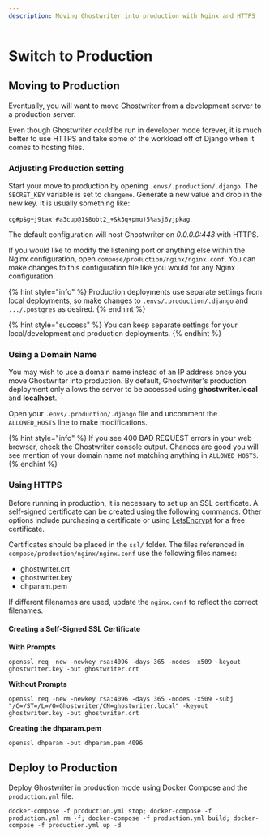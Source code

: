 ```yaml
---
description: Moving Ghostwriter into production with Nginx and HTTPS
---
```


# Switch to Production

## Moving to Production

Eventually, you will want to move Ghostwriter from a development server to a production server.

Even though Ghostwriter _could_ be run in developer mode forever, it is much better to use HTTPS and take some of the workload off of Django when it comes to hosting files.

### Adjusting Production setting

Start your move to production by opening `.envs/.production/.django`. The `SECRET_KEY` variable is set to `changeme`. Generate a new value and drop in the new key. It is usually something like:

`cg#p$g+j9tax!#a3cup@1$8obt2_+&k3q+pmu)5%asj6yjpkag`.

The default configuration will host Ghostwriter on _0.0.0.0:443_ with HTTPS. 

If you would like to modify the listening port or anything else within the Nginx configuration, open `compose/production/nginx/nginx.conf`. You can make changes to this configuration file like you would for any Nginx configuration.

{% hint style="info" %}
Production deployments use separate settings from local deployments, so make changes to `.envs/.production/.django` and `.../.postgres` as desired.
{% endhint %}

{% hint style="success" %}
You can keep separate settings for your local/development and production deployments.
{% endhint %}

### Using a Domain Name

You may wish to use a domain name instead of an IP address once you move Ghostwriter into production. By default, Ghostwriter's production deployment only allows the server to be accessed using **ghostwriter.local** and **localhost**.

Open your `.envs/.production/.django` file and uncomment the `ALLOWED_HOSTS` line to make modifications.

{% hint style="info" %}
If you see 400 BAD REQUEST errors in your web browser, check the Ghostwriter console output. Chances are good you will see mention of your domain name not matching anything in `ALLOWED_HOSTS`.
{% endhint %}

### Using HTTPS

Before running in production, it is necessary to set up an SSL certificate. A self-signed certificate can be created using the following commands. Other options include purchasing a certificate or using [LetsEncrypt](https://letsencrypt.org/) for a free certificate.

Certificates should be placed in the `ssl/` folder. The files referenced in `compose/production/nginx/nginx.conf` use the following files names:

* ghostwriter.crt
* ghostwriter.key
* dhparam.pem

If different filenames are used, update the `nginx.conf` to reflect the correct filenames.

#### Creating a Self-Signed SSL Certificate

**With Prompts**

```text
openssl req -new -newkey rsa:4096 -days 365 -nodes -x509 -keyout ghostwriter.key -out ghostwriter.crt
```

**Without Prompts**

```text
openssl req -new -newkey rsa:4096 -days 365 -nodes -x509 -subj "/C=/ST=/L=/O=Ghostwriter/CN=ghostwriter.local" -keyout ghostwriter.key -out ghostwriter.crt
```

**Creating the dhparam.pem**

```text
openssl dhparam -out dhparam.pem 4096
```

## Deploy to Production

Deploy Ghostwriter in production mode using Docker Compose and the `production.yml` file.

`docker-compose -f production.yml stop; docker-compose -f production.yml rm -f; docker-compose -f production.yml build; docker-compose -f production.yml up -d`

